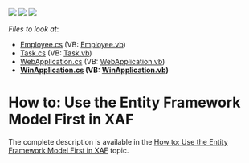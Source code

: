 <!-- default badges list -->
![](https://img.shields.io/endpoint?url=https://codecentral.devexpress.com/api/v1/VersionRange/128594755/13.2.7%2B)
[![](https://img.shields.io/badge/Open_in_DevExpress_Support_Center-FF7200?style=flat-square&logo=DevExpress&logoColor=white)](https://supportcenter.devexpress.com/ticket/details/E4374)
[![](https://img.shields.io/badge/📖_How_to_use_DevExpress_Examples-e9f6fc?style=flat-square)](https://docs.devexpress.com/GeneralInformation/403183)
<!-- default badges end -->
<!-- default file list -->
*Files to look at*:

* [Employee.cs](./CS/MySolution.Module/BusinessObjects/Employee.cs) (VB: [Employee.vb](./VB/MySolution.Module/BusinessObjects/Employee.vb))
* [Task.cs](./CS/MySolution.Module/BusinessObjects/Task.cs) (VB: [Task.vb](./VB/MySolution.Module/BusinessObjects/Task.vb))
* [WebApplication.cs](./CS/MySolution.Web/WebApplication.cs) (VB: [WebApplication.vb](./VB/MySolution.Web/WebApplication.vb))
* **[WinApplication.cs](./CS/MySolution.Win/WinApplication.cs) (VB: [WinApplication.vb](./VB/MySolution.Win/WinApplication.vb))**
<!-- default file list end -->
# How to: Use the Entity Framework Model First in XAF


<p>The complete description is available in the <a href="http://documentation.devexpress.com/#Xaf/CustomDocument3444"><u>How to: Use the Entity Framework Model First in XAF</u></a> topic.</p>

<br/>


